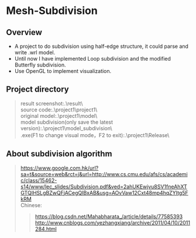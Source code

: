 # Mesh-Subdivision
## Overview
* A project to do subdivision using half-edge structure, it could parse and write .wrl model.  
* Until now I have implemented Loop subdivision and the modified Butterfly subdivision.  
* Use OpenGL to implement visualization.  
## Project directory
> result screenshot:.\result\  
> source code:.\project1\project1\  
> original model:.\project1\model\  
> model subdivision(only save the latest version):.\project1\model_subdivision\  
> .exe(F1 to  change visual mode，F2 to exit):.\project1\Release\  
## About subdivision algorithm
> https://www.google.com.hk/url?sa=t&source=web&rct=j&url=http://www.cs.cmu.edu/afs/cs/academic/class/15462-s14/www/lec_slides/Subdivision.pdf&ved=2ahUKEwjvu8SV1fneAhXTGTQIHSLgBZwQFjACegQIBxAB&usg=AOvVaw12Cxt48mp4hqZYItg5FkRM  
> Chinese:
>> https://blog.csdn.net/Mahabharata_/article/details/77585393
>> http://www.cnblogs.com/yezhangxiang/archive/2011/04/10/2011284.html
